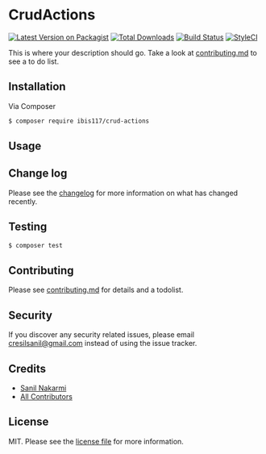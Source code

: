 # CrudActions

[![Latest Version on Packagist][ico-version]][link-packagist]
[![Total Downloads][ico-downloads]][link-downloads]
[![Build Status][ico-travis]][link-travis]
[![StyleCI][ico-styleci]][link-styleci]

This is where your description should go. Take a look at [contributing.md](contributing.md) to see a to do list.

## Installation

Via Composer

``` bash
$ composer require ibis117/crud-actions
```

## Usage

## Change log

Please see the [changelog](changelog.md) for more information on what has changed recently.

## Testing

``` bash
$ composer test
```

## Contributing

Please see [contributing.md](contributing.md) for details and a todolist.

## Security

If you discover any security related issues, please email cresilsanil@gmail.com instead of using the issue tracker.

## Credits

- [Sanil Nakarmi][link-author]
- [All Contributors][link-contributors]

## License

MIT. Please see the [license file](license.md) for more information.

[ico-version]: https://img.shields.io/packagist/v/ibis117/crud-actions.svg?style=flat-square
[ico-downloads]: https://img.shields.io/packagist/dt/ibis117/crud-actions.svg?style=flat-square
[ico-travis]: https://img.shields.io/travis/ibis117/crud-actions/master.svg?style=flat-square
[ico-styleci]: https://styleci.io/repos/12345678/shield

[link-packagist]: https://packagist.org/packages/ibis117/crud-actions
[link-downloads]: https://packagist.org/packages/ibis117/crud-actions
[link-travis]: https://travis-ci.org/ibis117/crud-actions
[link-styleci]: https://styleci.io/repos/12345678
[link-author]: https://github.com/ibis117
[link-contributors]: ../../contributors
